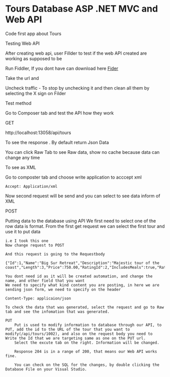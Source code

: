 # Tours Database ASP .NET MVC and Web API

Code first app about Tours


Testing Web API

After creating web api, user Fillder to test if the web API created are working as supposed to be

Run Fiddler, If you dont have can download here [Fider](http://www.telerik.com/download/fiddler)

Take the url and 

Uncheck traffic - To stop by unchecking it and then clean all them by selecting the X sign on Filder

Test method

Go to Composer tab and test the API how they work


GET

http://localhost:13058/api/tours

To see the response .
By default return Json Data

You can click Raw Tab to see Raw data, show no cache because data can change any time

To see as XML

Go to composter tab and choose write application to acccept xml

	Accept: Application/xml

Now second request will be send and you can select to see data inform of XML



POST

Putting data to the database using API
	We first need to select one of the row data is format. From the first get request we can select the first tour and use it to put data 

	i.e I took this one
	Now change request to POST

	And this request is going to the Requestbody

	{"Id":1,"Name":"Big Sur Retreat","Description":"Majestic tour of the coast","Length":3,"Price":750.00,"RatingId":2,"IncludesMeals":true,"Rating":null}

	You dont need id as it will be created automation, and change the name, and other field that you want
	We need to specify what kind content you are posting, in here we are sending json form, we need to specify on the header

	Content-Type: applicaion/json

	To check the data that was generated, select the request and go to Raw tab and see the infomation that was generated.

	PUT
		Put is used to modify information to database through our API, to PUT, add the id to the URL of the tour that you want to modify(/api/tours/1002), and also on the request body you need to Write the Id that we are targeting same as one on the PUT url.
		Select the excute tab on the right. Information will be changed.

		Response 204 is in a range of 200, that means our Web API works fine.

		You can check on the SQL for the changes, by double clicking the Database File on your Visual Studio.


		

